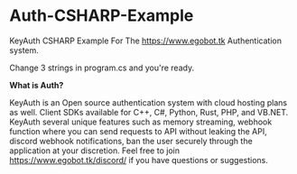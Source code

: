 # Auth-CSHARP-Example



KeyAuth CSHARP Example For The https://www.egobot.tk Authentication system.

Change 3 strings in program.cs and you're ready.


**What is Auth?**

KeyAuth is an Open source authentication system with cloud hosting plans as well. Client SDKs available for C++, C#, Python, Rust, PHP, and VB.NET. KeyAuth several unique features such as memory streaming, webhook function where you can send requests to API without leaking the API, discord webhook notifications, ban the user securely through the application at your discretion. Feel free to join https://www.egobot.tk/discord/ if you have questions or suggestions.
